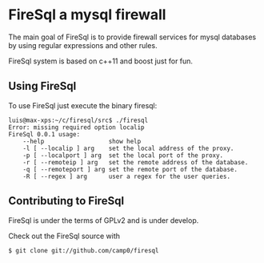 FireSql a mysql firewall 
=========

The main goal of FireSql is to provide firewall services for
mysql databases by using regular expressions and other rules.

FireSql system is based on c++11 and boost just for fun. 

Using FireSql 
---------------

To use FireSql just execute the binary firesql:


	luis@max-xps:~/c/firesql/src$ ./firesql 
	Error: missing required option localip
	FireSql 0.0.1 usage:
  		--help                  show help
  		-l [ --localip ] arg    set the local address of the proxy.
  		-p [ --localport ] arg  set the local port of the proxy.
  		-r [ --remoteip ] arg   set the remote address of the database.
  		-q [ --remoteport ] arg set the remote port of the database.
  		-R [ --regex ] arg      user a regex for the user queries.

Contributing to FireSql 
-------------------------

FireSql is under the terms of GPLv2 and is under develop.

Check out the FireSql source with 

    $ git clone git://github.com/camp0/firesql
